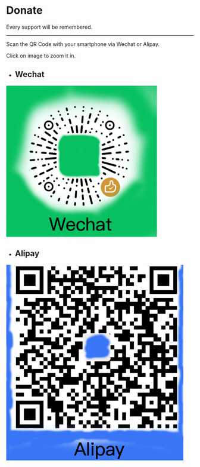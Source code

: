 # Donate

Every support will be remembered.

------

Scan the QR Code with your smartphone via Wechat or Alipay.

Click on image to zoom it in.

- ## Wechat

[<img src="../assets/images/wechat.png" alt="Wechat" title="Wechat" style="zoom:67%;" />](../assets/images/wechat.png)

- ## Alipay

[<img src="../assets/images/alipay.png" alt="Alipay" title="Alipay" style="zoom:67%;" />](../assets/images/alipay.png)